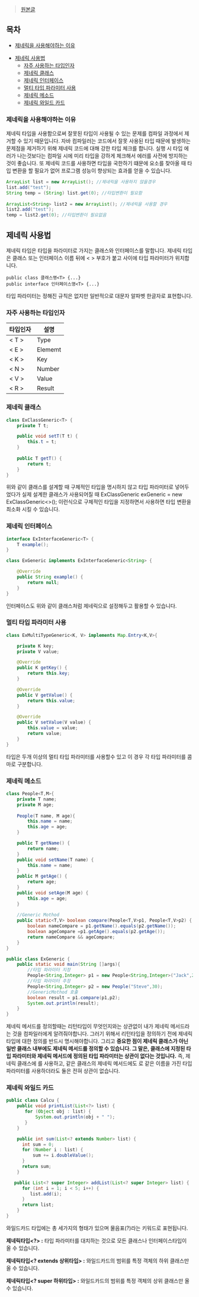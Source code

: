 > [원본글](https://coding-factory.tistory.com/573)

## 목차
  * [제네릭을 사용해야하는 이유](#--------------)
- [제네릭 사용법](#-------)
  * [자주 사용하는 타입인자](#------------)
  * [제네릭 클래스](#-------)
  * [제네릭 인터페이스](#---------)
  * [멀티 타입 파라미터 사용](#-------------)
  * [제네릭 메소드](#-------)
  * [제네릭 와일드 카드](#----------)
 
### 제네릭을 사용해야하는 이유

제네릭 타입을 사용함으로써 잘못된 타입이 사용될 수 있는 문제를 컴파일 과정에서 제거할 수 있기 때문입니다. 자바 컴파일러는 코드에서 잘못 사용된 타입 때문에 발생하는 문제점을 제거하기 위해 제네릭 코드에 대해 강한 타입 체크를 합니다. 실행 시 타입 에러가 나는것보다는 컴파일 시에 미리 타입을 강하게 체크해서 에러를 사전에 방지하는 것이 좋습니다. 또 제네릭 코드를 사용하면 타입을 국한하기 떄문에 요소를 찾아올 때 타입 변환을 할 필요가 없어 프로그램 성능이 향상되는 효과를 얻을 수 있습니다.

```java
ArrayList list = new ArrayList(); //제네릭을 사용하지 않을경우
list.add("test");
String temp = (String) list.get(0); //타입변환이 필요함
        
ArrayList<String> list2 = new ArrayList(); //제네릭을 사용할 경우
list2.add("test");
temp = list2.get(0); //타입변환이 필요없음

```

## 제네릭 사용법

제네릭 타입은 타입을 파라미터로 가지는 클래스와 인터페이스를 말합니다. 제네릭 타입은 클래스 또는 인터페이스 이름 뒤에 < > 부호가 붙고 사이에 타입 파라미터가 위치합니다.

```
public class 클래스명<T> {...}
public interface 인터페이스명<T> {...}

```

타입 파라미터는 정해진 규칙은 없지만 일반적으로 대문자 알파벳 한글자로 표현합니다.

### 자주 사용하는 타입인자
|타입인자|설명|
|--|--|
| < T > |Type  |
| < E > |Elememt  |
| < K > |Key  |
| < N > |Number  |
| < V > |Value  |
| < R > |Result  |



### 제네릭 클래스

```java
class ExClassGeneric<T> {
    private T t;

    public void setT(T t) {
        this.t = t;
    }
			
    public T getT() {
        return t;
    }
}
```

위와 같이 클래스를 설계할 때 구체적인 타입을 명시하지 않고 타입 파라미터로 넣어두었다가 실제 설계한 클래스가 사용되어질 때  ExClassGeneric<String> exGeneric = new ExClassGeneric<>();  이런식으로 구체적인 타입을 지정하면서 사용하면 타입 변환을 최소화 시킬 수 있습니다.

### 제네릭 인터페이스

```java
interface ExInterfaceGeneric<T> {
    T example();
}

class ExGeneric implements ExInterfaceGeneric<String> {

    @Override
    public String example() {
        return null;
    }
}
```

인터페이스도 위와 같이 클래스처럼 제네릭으로 설정해두고 활용할 수 있습니다.

### 멀티 타입 파라미터 사용

```java
class ExMultiTypeGeneric<K, V> implements Map.Entry<K,V>{

    private K key;
    private V value;

    @Override
    public K getKey() {
        return this.key;
    }

    @Override
    public V getValue() {
        return this.value;
    }

    @Override
    public V setValue(V value) {
        this.value = value;
        return value;
    }
}

```

타입은 두개 이상의 멀티 타입 파라미터를 사용할수 있고 이 경우 각 타입 파라미터를 콤마로 구분합니다.

### 제네릭 메소드

```java
class People<T,M>{
    private T name;
    private M age;
	
    People(T name, M age){
        this.name = name;
        this.age = age;
    }

    public T getName() {
        return name;
    }
    public void setName(T name) {
        this.name = name;
    }
    public M getAge() {
        return age;
    }
    public void setAge(M age) {
        this.age = age;
    }
	
    //Generic Mothod
    public static<T,V> boolean compare(People<T,V>p1, People<T,V>p2) {
        boolean nameCompare = p1.getName().equals(p2.getName());
        boolean ageCompare =p1.getAge().equals(p2.getAge());
        return nameCompare && ageCompare;
    }
}

public class ExGeneric {
    public static void main(String []args){
        //타입 파라미터 지정
        People<String,Integer> p1 = new People<String,Integer>("Jack",20);
        //타입 파라미터 추정
        People<String,Integer> p2 = new People("Steve",30);
        //GenericMothod 호출
        boolean result = p1.compare(p1,p2);
        System.out.println(result);
    }
}

```

제네릭 메서드를 정의할때는 리턴타입이 무엇인지와는 상관없이 내가 제네릭 메서드라는 것을 컴파일러에게 알려줘야합니다. 그러기 위해서 리턴타입을 정의하기 전에 제네릭 타입에 대한 정의를 반드시 명시해야합니다. 그리고 **중요한 점이 제네릭 클래스가 아닌 일반 클래스 내부에도 제네릭 메서드를 정의할 수 있습니다. 그 말은, 클래스에 지정된 타입 파라미터와 제네릭 메서드에 정의된 타입 파라미터는 상관이 없다는 것입니다.** 즉, 제네릭 클래스에 <T> 를 사용하고, 같은 클래스의 제네릭 메서드에도 <T> 로 같은 이름을 가진 타입파라미터를 사용하더라도 둘은 전혀 상관이 없습니다.

### 제네릭 와일드 카드

```java
public class Calcu {
    public void printList(List<?> list) {
       for (Object obj : list) {
    	   System.out.println(obj + " ");  
       }
    }

    public int sum(List<? extends Number> list) {
      int sum = 0;
      for (Number i : list) {
    	  sum += i.doubleValue();  
      }
      return sum;
    }

   public List<? super Integer> addList(List<? super Integer> list) {
      for (int i = 1; i < 5; i++) {
    	 list.add(i); 
      }
      return list;
    }
}

```

와일드카드 타입에는 총 세가지의 형태가 있으며 물음표(?)라는 키워드로 표현됩니다.

**제네릭타입<?> :**  타입 파라미터를 대치하는 것으로 모든 클래스나 인터페이스타입이 올 수 있습니다.

**제네릭타입<? extends 상위타입> :**  와일드카드의 범위를 특정 객체의 하위 클래스만 올 수 있습니다.

**제네릭타입<? super 하위타입> :**  와일드카드의 범위를 특정 객체의 상위 클래스만 올 수 있습니다.
